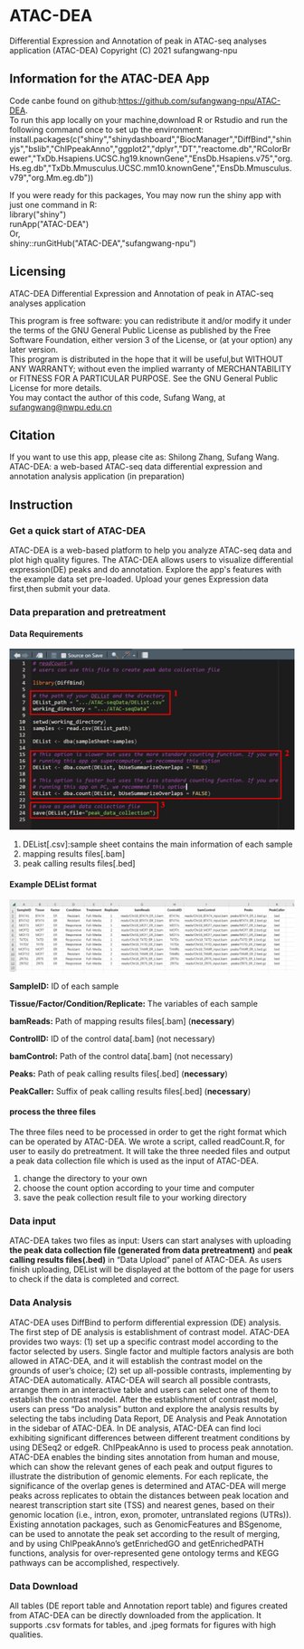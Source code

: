 # ATAC-DEA

Differential Expression and Annotation of peak in ATAC-seq analyses application (ATAC-DEA)
Copyright (C) 2021 sufangwang-npu  



## Information for the ATAC-DEA App

Code canbe found on github:https://github.com/sufangwang-npu/ATAC-DEA.  
To run this app locally on your machine,download R or Rstudio and run the following command once to set up the environment:  
install.packages(c("shiny","shinydashboard","BiocManager","DiffBind","shinyjs","bslib","ChIPpeakAnno","ggplot2","dplyr","DT","reactome.db","RColorBrewer","TxDb.Hsapiens.UCSC.hg19.knownGene","EnsDb.Hsapiens.v75","org.Hs.eg.db","TxDb.Mmusculus.UCSC.mm10.knownGene","EnsDb.Mmusculus.v79","org.Mm.eg.db"))  

If you were ready for this packages, You may now run the shiny app with just one command in R:  
library("shiny")  
runApp("ATAC-DEA")  
Or,  
shiny::runGitHub("ATAC-DEA","sufangwang-npu") 
  


## Licensing

ATAC-DEA
Differential Expression and Annotation of peak in ATAC-seq analyses application

This program is free software: you can redistribute it and/or modify it under the terms of the GNU General Public License as published by
the Free Software Foundation, either version 3 of the License, or (at your option) any later version.  
This program is distributed in the hope that it will be useful,but WITHOUT ANY WARRANTY; without even the implied warranty of MERCHANTABILITY or FITNESS FOR A PARTICULAR PURPOSE. See the GNU General Public License for more details.  
You may contact the author of this code, Sufang Wang, at <sufangwang@nwpu.edu.cn>
  


## Citation

  If you want to use this app, please cite as: Shilong Zhang, Sufang Wang. ATAC-DEA: a web-based ATAC-seq data differential expression and annotation analysis application (in preparation)
  


## Instruction

### Get a quick start of ATAC-DEA

ATAC-DEA is a web-based platform to help you analyze ATAC-seq data and plot high quality figures. The ATAC-DEA allows users to visualize differential expression(DE) peaks and do annotation. Explore the app's features with the example data set pre-loaded. Upload your genes Expression data first,then submit your data.


### Data preparation and pretreatment

#### Data Requirements

![image](https://github.com/sufangwang-npu/ATAC-DEA/blob/main/WWW/CountR.jpg)


1. DEList[.csv]:sample sheet contains the main information of each sample
2. mapping results files[.bam]
3. peak calling results files[.bed]



#### Example DEList format

![image](https://github.com/sufangwang-npu/ATAC-DEA/blob/main/WWW/DEList.jpg)

**SampleID:** ID of each sample

**Tissue/Factor/Condition/Replicate:** The variables of each sample

**bamReads:** Path of mapping results files[.bam] (**necessary**)

**ControlID:** ID of the control data[.bam] (not necessary)

**bamControl:** Path of the control data[.bam] (not necessary)

**Peaks:** Path of peak calling results files[.bed] (**necessary**)

**PeakCaller:** Suffix of peak calling results files[.bed] (**necessary**)



#### process the three files

The three files need to be processed in order to get the right format which can be operated by ATAC-DEA. We wrote a script, called readCount.R, for user to easily do pretreatment. It will take the three needed files and output a peak data collection file which is used as the input of ATAC-DEA.

1. change the directory to your own
2. choose the count option according to your time and computer
3. save the peak collection result file to your working directory
  
### Data input
ATAC-DEA takes two files as input: Users can start analyses with uploading **the peak data collection file (generated from data pretreatment)** and **peak calling results files(.bed)** in “Data Upload” panel of ATAC-DEA. As users finish uploading, DEList will be displayed at the bottom of the page for users to check if the data is completed and correct. 
  
### Data Analysis
ATAC-DEA uses DiffBind to perform differential expression (DE) analysis. The first step of DE analysis is establishment of contrast model. ATAC-DEA provides two ways: (1) set up a specific contrast model according to the factor selected by users. Single factor and multiple factors analysis are both allowed in ATAC-DEA, and it will establish the contrast model on the grounds of user’s choice; (2) set up all-possible contrasts, implementing by ATAC-DEA automatically. ATAC-DEA will search all possible contrasts, arrange them in an interactive table and users can select one of them to establish the contrast model.
After the establishment of contrast model, users can press “Do analysis” button and explore the analysis results by selecting the tabs including Data Report, DE Analysis and Peak Annotation in the sidebar of ATAC-DEA. In DE analysis, ATAC-DEA can find loci exhibiting significant differences between different treatment conditions by using DESeq2 or edgeR. 
ChIPpeakAnno is used to process peak annotation. ATAC-DEA enables the binding sites annotation from human and mouse, which can show the relevant genes of each peak and output figures to illustrate the distribution of genomic elements. For each replicate, the significance of the overlap genes is determined and ATAC-DEA will merge peaks across replicates to obtain the distances between peak location and nearest transcription start site (TSS) and nearest genes, based on their genomic location (i.e., intron, exon, promoter, untranslated regions (UTRs)). Existing annotation packages, such as GenomicFeatures and BSgenome, can be used to annotate the peak set according to the result of merging, and by using ChIPpeakAnno’s getEnrichedGO and getEnrichedPATH functions, analysis for over-represented gene ontology terms and KEGG pathways can be accomplished, respectively.
  
### Data Download
All tables (DE report table and Annotation report table) and figures created from ATAC-DEA can be directly downloaded from the application. It supports .csv formats for tables, and .jpeg formats for figures with high qualities.

